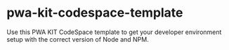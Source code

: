 # pwa-kit-codespace-template
Use this PWA KIT CodeSpace template to get your developer environment setup with the correct version of Node and NPM.
